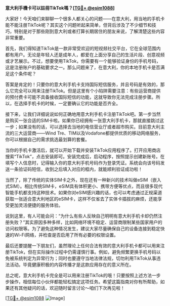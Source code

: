**意大利手機卡可以註冊TikTok嗎？[[TG💪+ @esim1088](https://t.me/s/esim1088)]**

大家好！今天咱们来聊聊一个很多人都关心的问题——在意大利，用当地的手机卡能不能注册TikTok呢？其实这个问题听起来简单，但背后涉及了不少细节和技巧，特别是对于那些刚到意大利或者打算长期居住的朋友来说，了解清楚这些内容非常重要。

首先，我们得知道TikTok是一款非常受欢迎的短视频社交平台，它在全球范围内都有用户。无论是年轻人还是成年人，都爱在上面分享自己的生活片段、创意视频或才艺展示。不过，想要使用TikTok，你需要有一个能够验证身份的手机号码，这是注册账户的基础要求之一。那么问题来了，在意大利，你的本地手机卡是否满足这个条件呢？

答案是肯定的！只要你的意大利手机卡支持国际短信服务，并且号码是有效的，那么它完全可以用来注册TikTok。但是这里有个小陷阱需要注意：有些运营商提供的预付费卡可能不具备接收国际短信的功能，这就导致你无法完成注册步骤。所以，在选择手机卡的时候，一定要确认它的功能是否齐全。

接下来，让我们详细说说如何正确地用意大利手机卡注册TikTok吧。第一步当然是购买一张合适的SIM卡啦。如果你已经拥有一张意大利手机卡，那就直接跳过这一步；如果没有的话，可以选择去当地的电信营业厅或者超市购买。目前意大利主流的三大运营商——Wind Tre、TIM以及Vodafone都提供优质的移动网络服务，你可以根据自己的需求挑选最划算的套餐。

当你的手机卡激活后，就可以开始下载并安装TikTok应用程序了。打开应用商店搜索“TikTok”，点击安装即可。安装完成后，启动程序，按照提示创建新账号。在填写个人信息时，记得输入你的意大利手机号码作为登录凭证。系统会向该号码发送一条验证码短信，收到之后填入对应的框内，就能顺利验证成功啦！

当然了，除了传统的实体SIM卡之外，现在还有一种新兴的技术叫做eSIM（嵌入式SIM）。相比传统SIM卡，eSIM具有体积更小、携带方便等优点，而且很多现代智能手机都支持这种技术。如果你对eSIM感兴趣的话，也可以考虑通过正规渠道获取一张适合意大利地区的eSIM卡，这样不仅省去了实体卡插拔的麻烦，还能享受更加灵活便捷的服务体验。

说到这里，有人可能会问：“为什么有些人反映自己明明有意大利手机卡却仍然注册失败？”其实原因多种多样，比如网络环境不稳定、运营商限制某些国家用户的访问权限等。为了避免这种情况发生，建议大家尽量确保自己的设备连接到稳定快速的Wi-Fi网络，并检查是否启用了所有必要的权限设置。

最后还要提醒一下朋友们，虽然理论上任何合法有效的意大利手机卡都可以用来注册TikTok，但在实际操作过程中仍需谨慎行事。例如，避免频繁更换手机号码以免被系统判定为异常行为；同时也要遵守当地法律法规，切勿利用TikTok从事违法活动。毕竟健康积极的内容传播才是这款应用存在的意义所在。

总之呢，意大利手机卡完全是可以用来注册TikTok的哦！只要按照上述方法一步步操作，相信每位小伙伴都能轻松搞定这项任务。希望这篇指南对你有所帮助，如果还有其他疑问的话，欢迎随时留言讨论～咱们下次再见啦！

[[TG💪+ @esim1088](https://t.me/s/esim1088) ![Image](https://i.postimg.cc/4NQfJmqS/Snipaste-2025-05-13-00-14-12.png)]
